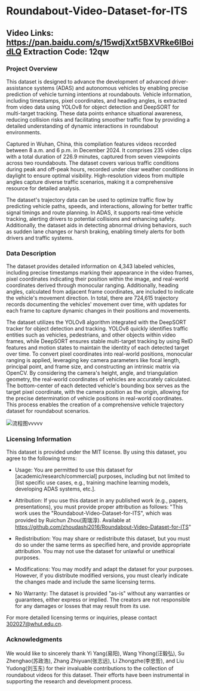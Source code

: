 # Roundabout-Video-Dataset-for-ITS
## Video Links: https://pan.baidu.com/s/15wdjXxt5BXVRke6lBoidLQ Extraction  Code: 12qw 
### Project Overview
  This dataset is designed to advance the development of advanced driver-assistance systems (ADAS) and autonomous vehicles by enabling precise prediction of vehicle turning intentions at roundabouts. Vehicle information, including timestamps, pixel coordinates, and heading angles, is extracted from video data using YOLOv8 for object detection and DeepSORT for multi-target tracking. These data points enhance situational awareness, reducing collision risks and facilitating smoother traffic flow by providing a detailed understanding of dynamic interactions in roundabout environments.
  
  Captured in Wuhan, China, this compilation features videos recorded between 8 a.m. and 6 p.m. in December 2024. It comprises 235 video clips with a total duration of 226.9 minutes, captured from seven viewpoints across two roundabouts. The dataset covers various traffic conditions during peak and off-peak hours, recorded under clear weather conditions in daylight to ensure optimal visibility. High-resolution videos from multiple angles capture diverse traffic scenarios, making it a comprehensive resource for detailed analysis.
  
  The dataset's trajectory data can be used to optimize traffic flow by predicting vehicle paths, speeds, and interactions, allowing for better traffic signal timings and route planning. In ADAS, it supports real-time vehicle tracking, alerting drivers to potential collisions and enhancing safety. Additionally, the dataset aids in detecting abnormal driving behaviors, such as sudden lane changes or harsh braking, enabling timely alerts for both drivers and traffic systems. 

### Data Description
  The dataset provides detailed information on 4,343 labeled vehicles, including precise timestamps marking their appearance in the video frames, pixel coordinates indicating their position within the image, and real-world coordinates derived through monocular ranging. Additionally, heading angles, calculated from adjacent frame coordinates, are included to indicate the vehicle's movement direction. In total, there are 724,615 trajectory records documenting the vehicles' movement over time, with updates for each frame to capture dynamic changes in their positions and movements.
  
  The dataset utilizes the YOLOv8 algorithm integrated with the DeepSORT tracker for object detection and tracking. YOLOv8 quickly identifies traffic entities such as vehicles, pedestrians, and other objects within video frames, while DeepSORT ensures stable multi-target tracking by using ReID features and motion states to maintain the identity of each detected target over time. To convert pixel coordinates into real-world positions, monocular ranging is applied, leveraging key camera parameters like focal length, principal point, and frame size, and constructing an intrinsic matrix via OpenCV. By considering the camera's height, angle, and triangulation geometry, the real-world coordinates of vehicles are accurately calculated. The bottom-center of each detected vehicle's bounding box serves as the target pixel coordinate, with the camera position as the origin, allowing for the precise determination of vehicle positions in real-world coordinates. This process enables the creation of a comprehensive vehicle trajectory dataset for roundabout scenarios.
  
![流程图vvvvv](https://github.com/user-attachments/assets/f2de8a17-fd3a-4d3c-b0db-eb515f823ae0)
### Licensing Information
  This dataset is provided under the MIT license. By using this dataset, you agree to the following terms:

* Usage: You are permitted to use this dataset for [academic/research/commercial] purposes, including but not limited to [list specific use cases, e.g., training machine learning models, developing ADAS systems, etc.].

* Attribution: If you use this dataset in any published work (e.g., papers, presentations), you must provide proper attribution as follows:
"This work uses the "Roundabout-Video-Dataset-for-ITS", which was provided by Ruichun Zhou(周瑞淳). Available at https://github.com/zhoudashi2016/Roundabout-Video-Dataset-for-ITS"

* Redistribution: You may share or redistribute this dataset, but you must do so under the same terms as specified here, and provide appropriate attribution. You may not use the dataset for unlawful or unethical purposes.

* Modifications: You may modify and adapt the dataset for your purposes. However, if you distribute modified versions, you must clearly indicate the changes made and include the same licensing terms.

* No Warranty: The dataset is provided "as-is" without any warranties or guarantees, either express or implied. The creators are not responsible for any damages or losses that may result from its use.

For more detailed licensing terms or inquiries, please contact 302027@whut.edu.cn.

### Acknowledgments
  We would like to sincerely thank Yi Yang(易阳), Wang Yihong(汪毅弘), Su Zhenghao(苏政浩), Zhang Zhiyuan(张志远), Li Zhongzhe(李忠哲), and Liu Yudong(刘玉东)  for their invaluable contributions to the collection of roundabout videos for this dataset. Their efforts have been instrumental in supporting the research and development process.
